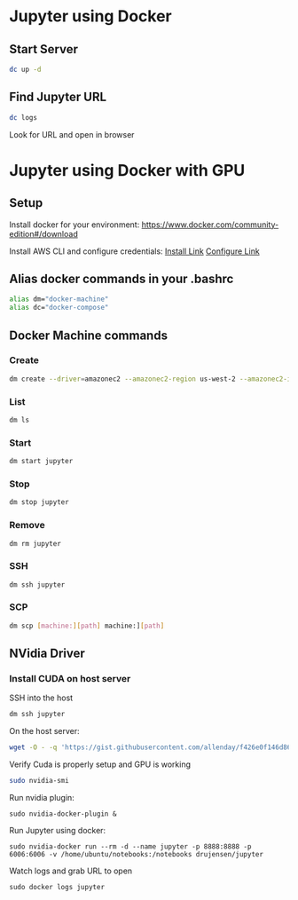 # Jupyter using Docker

## Start Server
```bash
dc up -d
```

## Find Jupyter URL
```bash
dc logs
```

Look for URL and open in browser


# Jupyter using Docker with GPU

## Setup
Install docker for your environment:
https://www.docker.com/community-edition#/download

Install AWS CLI and configure credentials:
[Install Link](http://docs.aws.amazon.com/cli/latest/userguide/installing.html)
[Configure Link](http://docs.aws.amazon.com/cli/latest/userguide/cli-chap-getting-started.html)

## Alias docker commands in your .bashrc
```bash
alias dm="docker-machine"
alias dc="docker-compose"
```

## Docker Machine commands

### Create
```bash
dm create --driver=amazonec2 --amazonec2-region us-west-2 --amazonec2-instance-type p2.xlarge jupyter
```

### List
```bash
dm ls
```

### Start
```bash
dm start jupyter
```

### Stop
```bash
dm stop jupyter
```

### Remove
```bash
dm rm jupyter
```

### SSH
```bash
dm ssh jupyter
```

### SCP
```bash
dm scp [machine:][path] machine:][path]
```

## NVidia Driver

### Install CUDA on host server
SSH into the host
```bash
dm ssh jupyter
```

On the host server:
```bash
wget -O - -q 'https://gist.githubusercontent.com/allenday/f426e0f146d86bfc3dada06eda55e123/raw/41b6d3bc8ab2dfe1e1d09135851c8f11b8dc8db3/install-cuda.sh' | sudo bash
```

Verify Cuda is properly setup and GPU is working
```bash
sudo nvidia-smi
```

Run nvidia plugin:
```
sudo nvidia-docker-plugin &
```

Run Jupyter using docker:
```
sudo nvidia-docker run --rm -d --name jupyter -p 8888:8888 -p 6006:6006 -v /home/ubuntu/notebooks:/notebooks drujensen/jupyter
```

Watch logs and grab URL to open
```
sudo docker logs jupyter
```

